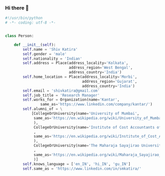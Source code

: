 ### Hi there 👋

<!--
**shivkatira/shivkatira** is a ✨ _special_ ✨ repository because its `README.md` (this file) appears on your GitHub profile.

Here are some ideas to get you started:

- 🔭 I’m currently working on ...
- 🌱 I’m currently learning ...
- 👯 I’m looking to collaborate on ...
- 🤔 I’m looking for help with ...
- 💬 Ask me about ...
- 📫 How to reach me: ...
- 😄 Pronouns: ...
- ⚡ Fun fact: ...
-->

```python
#!/usr/bin/python
# -*- coding: utf-8 -*-


class Person:

    def __init__(self):
        self.name = 'Shiv Katira'
        self.gender = 'male'
        self.nationality = 'Indian'
        self.address = Place(address_locality='Kolkata',
                             address_region='West Bengal',
                             address_country='India')
        self.home_location = Place(address_locality='Morbi',
                                   address_region='Gujarat',
                                   address_country='India')
        self.email = 'shivkatira@gmail.com'
        self.job_title = 'Research Manager'
        self.works_for = Organization(name='Kantar',
                same_as='https://www.linkedin.com/company/kantar/')
        self.alumni_of = \
            [CollegeOrUniversity(name='University of Mumbai',
             same_as='https://en.wikipedia.org/wiki/University_of_Mumbai'
             ),
             CollegeOrUniversity(name='Institute of Cost Accountants of India'
             ,
             same_as='https://en.wikipedia.org/wiki/Institute_of_Cost_Accountants_of_India'
             ),
             CollegeOrUniversity(name='The Maharaja Sayajirao University of Baroda'
             ,
             same_as='https://en.wikipedia.org/wiki/Maharaja_Sayajirao_University_of_Baroda'
             )]
        self.knows_language = ['en_IN', 'hi_IN', 'gu_IN']
        self.same_as = 'https://www.linkedin.com/in/smkatira/'

```
